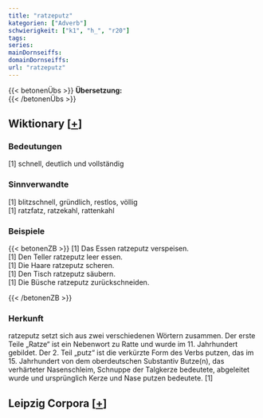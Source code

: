 ```yaml
---
title: "ratzeputz"
kategorien: ["Adverb"]
schwierigkeit: ["k1", "h_", "r20"]
tags:
series:
mainDornseiffs:
domainDornseiffs:
url: "ratzeputz"
---
```


{{< betonenÜbs >}}
**Übersetzung:**  
{{< /betonenÜbs >}}

## Wiktionary [[+](https://de.wiktionary.org/wiki/ratzeputz)]

### Bedeutungen
[1] schnell, deutlich und vollständig  

### Sinnverwandte
[1] blitzschnell, gründlich, restlos, völlig  
[1] ratzfatz, ratzekahl, rattenkahl  

### Beispiele
{{< betonenZB >}}
[1] Das Essen ratzeputz verspeisen.  
[1] Den Teller ratzeputz leer essen.  
[1] Die Haare ratzeputz scheren.  
[1] Den Tisch ratzeputz säubern.  
[1] Die Büsche ratzeputz zurückschneiden.  

{{< /betonenZB >}}
### Herkunft
ratzeputz setzt sich aus zwei verschiedenen Wörtern zusammen. Der erste Teile „Ratze“ ist ein Nebenwort zu Ratte und wurde im 11. Jahrhundert gebildet. Der 2. Teil „putz“ ist die verkürzte Form des Verbs putzen, das im 15. Jahrhundert von dem oberdeutschen Substantiv Butze(n), das verhärteter Nasenschleim, Schnuppe der Talgkerze bedeutete, abgeleitet wurde und ursprünglich Kerze und Nase putzen bedeutete. [1]  


## Leipzig Corpora [[+](https://corpora.uni-leipzig.de/en/res?word=ratzeputz&corpusId=deu_newscrawl-public_2018)]

